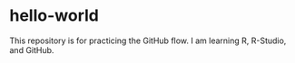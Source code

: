 # hello-world
This repository is for practicing the GitHub flow.
I am learning R, R-Studio, and GitHub.
